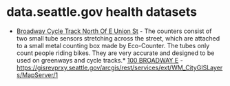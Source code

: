 # data.seattle.gov health datasets
* [Broadway Cycle Track North Of E Union St](https://data.seattle.gov/d/j4vh-b42a) - The counters consist of two small tube sensors stretching across the street, which are attached to a small metal counting box made by Eco-Counter. The tubes only count people riding bikes. They are very accurate and designed to be used on greenways and cycle tracks.* [100 BROADWAY E](https://data.seattle.gov/d/rnp7-7hgw) - https://gisrevprxy.seattle.gov/arcgis/rest/services/ext/WM_CityGISLayers/MapServer/1